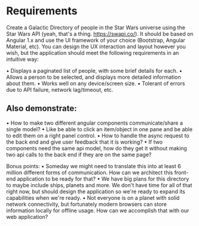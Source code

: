 # Requirements
Create a Galactic Directory of people in the Star Wars universe using the Star Wars API (yeah, that's a thing. https://swapi.co/). It should be based on Angular 1.x and use the UI framework of your choice (Bootstrap, Angular Material, etc). You can design the UX interaction and layout however you wish, but the application should meet the following requirements in an intuitive way:

•	Displays a paginated list of people, with some brief details for each.
•	Allows a person to be selected, and displays more detailed information about them.
•	Works well on any device/screen size.
•	Tolerant of errors due to API failure, network lag/timeout, etc.

## Also demonstrate:

•	How to make two different angular components communicate/share a single model?
•	Like be able to click an item/object in one pane and be able to edit them on a right panel control.
•	How to handle the async request to the back end and give user feedback that it is working?
•	If two components need the same api model, how do they get it without making two api calls to the back end if they are on the same page?

Bonus points:
•	Someday we might need to translate this into at least 6 million different forms of communication. How can we architect this front-end application to be ready for that?
•	We have big plans for this directory to maybe include ships, planets and more. We don't have time for all of that right now, but should design the application so we're ready to expand its capabilities when we're ready.
•	Not everyone is on a planet with solid network connectivity, but fortunately modern browsers can store information locally for offline usage. How can we accomplish that with our web application?
